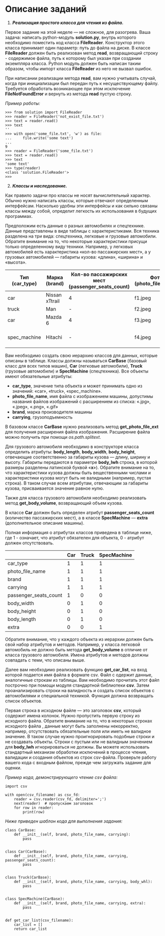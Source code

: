 # Описание заданий

1. **_Реализация простого класса для чтения из файла._**

Первое задание на этой неделе — не сложное, для разогрева. Ваша задача: написать python-модуль **solution.py**, внутрь
которого необходимо поместить код класса **FileReader**. Конструктор этого класса принимает один параметр: путь до файла
на диске. В классе **FileReader** должен быть реализован метод **read**, возвращающий строку - содержимое файла, путь к
которому был указан при создании экземпляра класса. Python модуль должен быть написан таким образом, чтобы импорт
класса **FileReader** из него не вызвал ошибок.

При написании реализации метода **read**, вам нужно учитывать случай, когда при инициализации был передан путь к
несуществующему файлу. Требуется обработать возникающее при этом исключение **FileNotFoundError** и вернуть из метода
**read** пустую строку.

_Пример работы:_

```
>>> from solution import FileReader
>>> reader = FileReader('not_exist_file.txt')
>>> text = reader.read()
>>> text
''
>>> with open('some_file.txt', 'w') as file:
...     file.write('some text')
...
9
>>> reader = FileReader('some_file.txt')
>>> text = reader.read()
>>> text
'some text'
>>> type(reader)
<class 'solution.FileReader'>
>>> 
```

2. **_Классы и наследование._**

Как правило задачи про классы не носят вычислительный характер. Обычно нужно написать классы, которые отвечают
определенным интерфейсам. Насколько удобны эти интерфейсы и как сильно связаны классы между собой, определит легкость
их использования в будущих программах.

Предположим есть данные о разных автомобилях и спецтехнике. Данные представлены в виде таблицы с характеристиками. Вся
техника разделена на три вида: спецтехника, легковые и грузовые автомобили. Обратите внимание на то, что некоторые
характеристики присущи только определенному виду техники. Например, у легковых автомобилей есть характеристика
«кол-во пассажирских мест», а у грузовых автомобилей — габариты кузова: «длина», «ширина» и «высота».


| Тип<br/>(car_type) | Марка<br/>(brand) | Кол-во пассажирских мест<br/>(passenger_seats_count) | Фото<br/>(photo_file_name) | Кузов<br/>ДxШxВ, м <br/>(body_lwh) | Грузоподъемность,<br/>Тонн (carrying) | Дополнительно<br/>(extra)                   |
| ----------------------- | ------------------------ | --------------------------------------------------------------------------- | -------------------------------- | --------------------------------------------- | ------------------------------------------------------------ | ---------------------------------------------------------- |
| car                   | Nissan xTtrail         | 4                                                                         | f1.jpeg                        | -                                           | 2.5                                                        | -                                                        |
| truck                 | Man                    | -                                                                         | f2.jpeg                        | 8x3x2.5                                     | 20                                                         | -                                                        |
| car                   | Mazda 6                | 4                                                                         | f3.jpeg                        | -                                           | 2.5                                                        | -                                                        |
| spec_machine          | Hitachi                | -                                                                         | f4.jpeg                        | -                                           | 1.2                                                        | Легкая техника для уборки снега |

Вам необходимо создать свою иерархию классов для данных, которые описаны в таблице. Классы должны называться **CarBase**
(базовый класс для всех типов машин), **Car** (легковые автомобили), **Truck** (грузовые автомобили) и **SpecMachine**
(спецтехника). Все объекты имеют обязательные атрибуты:

- **car_type**, значение типа объекта и может принимать одно из значений: «car», «truck», «spec_machine».
- **photo_file_name**, имя файла с изображением машины, допустимы названия файлов изображений с расширением из
  списка: «.jpg», «.jpeg», «.png», «.gif»
- **brand**, марка производителя машины
- **carrying**, грузоподъемность

В базовом классе **CarBase** нужно реализовать метод **get_photo_file_ext** для получения расширения файла изображения.
Расширение файла можно получить при помощи _os.path.splitext_.

Для грузового автомобиля необходимо в конструкторе класса определить атрибуты: **body_length**, **body_width**,
**body_height**, отвечающие соответственно за габариты кузова — длину, ширину и высоту. Габариты передаются в
параметре **body_lwh** строка, в которой размеры разделены латинской буквой «**x**»). Обратите внимание на то, что
характеристики кузова должны быть вещественными числами и характеристики кузова могут быть не валидными
(например, пустая строка). В таком случае всем атрибутам, отвечающим за габариты кузова, присваивается значение равное
нулю.

Также для класса грузового автомобиля необходимо реализовать метод **get_body_volume**, возвращающий объем кузова.

В классе **Car** должен быть определен атрибут **passenger_seats_count** (количество пассажирских мест), а в классе
**SpecMachine** — **extra** (дополнительное описание машины).

Полная информация о атрибутах классов приведена в таблице ниже, где 1 - означает, что атрибут обязателен для
объекта, 0 - атрибут должен отсутствовать.


|                       | Car | Truck | SpecMachine |
| ----------------------- | ----- | ------- | ------------- |
| car_type              | 1   | 1     | 1           |
| photo_file_name       | 1   | 1     | 1           |
| brand                 | 1   | 1     | 1           |
| carrying              | 1   | 1     | 1           |
| passenger_seats_count | 1   | 0     | 0           |
| body_width            | 0   | 1     | 0           |
| body_height           | 0   | 1     | 0           |
| body_length           | 0   | 1     | 0           |
| extra                 | 0   | 0     | 1           |

Обратите внимание, что у каждого объекта из иерархии должен быть свой набор атрибутов и методов. Например, у класса 
легковой автомобиль не должно быть метода **get_body_volume** в отличие от класса грузового автомобиля. Имена атрибутов
и методов должны совпадать с теми, что описаны выше.

Далее вам необходимо реализовать функцию **get_car_list**, на вход которой подается имя файла в формате csv. Файл с
одержит данные, аналогичные строкам из таблицы. Вам необходимо прочитать этот файл построчно при помощи модуля 
стандартной библиотеки **csv**. Затем проанализировать строки на валидность и создать список объектов с автомобилями и 
специальной техникой. Функция должна возвращать список объектов.

Первая строка в исходном файле — это заголовок **csv**, который содержит имена колонок. Нужно пропустить первую строку 
из исходного файла. Обратите внимание на то, что в некоторых строках исходного файла , данные могут быть заполнены 
некорректно, например, отсутствовать обязательные поля или иметь не валидное значение. В таком случае нужно 
проигнорировать подобные строки и не создавать объекты. Строки с пустым или не валидным значением для **body_lwh** 
игнорироваться не должны.  Вы можете использовать стандартный механизм обработки исключений в процессе чтения, 
валидации и создания объектов из строк csv-файла. Проверьте работу вашего кода с входным файлом, прежде чем загружать 
задание для оценки.

_Пример кода, демонстрирующего чтение csv файла:_

```
import csv

with open(csv_filename) as csv_fd:
    reader = csv.reader(csv_fd, delimiter=';')
    next(reader)  # пропускаем заголовок
    for row in reader:
        print(row)
```

_Ниже приведен шаблон кода для выполнения задания:_

```
class CarBase:
    def __init__(self, brand, photo_file_name, carrying):
        pass


class Car(CarBase):
    def __init__(self, brand, photo_file_name, carrying, passenger_seats_count):
        pass


class Truck(CarBase):
    def __init__(self, brand, photo_file_name, carrying, body_whl):
        pass


class SpecMachine(CarBase):
    def __init__(self, brand, photo_file_name, carrying, extra):
        pass


def get_car_list(csv_filename):
    car_list = []
    return car_list

```